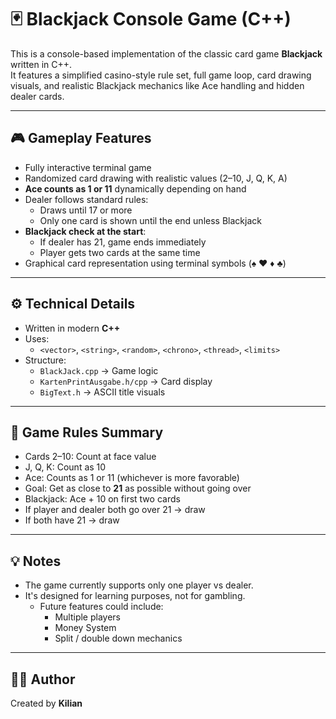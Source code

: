 # 🃏 Blackjack Console Game (C++)

This is a console-based implementation of the classic card game **Blackjack** written in C++.  
It features a simplified casino-style rule set, full game loop, card drawing visuals, and realistic Blackjack mechanics like Ace handling and hidden dealer cards.

---

## 🎮 Gameplay Features

- Fully interactive terminal game
- Randomized card drawing with realistic values (2–10, J, Q, K, A)
- **Ace counts as 1 or 11** dynamically depending on hand
- Dealer follows standard rules:
    - Draws until 17 or more
    - Only one card is shown until the end unless Blackjack
- **Blackjack check at the start**:
    - If dealer has 21, game ends immediately
    - Player gets two cards at the same time
- Graphical card representation using terminal symbols (♠ ♥ ♦ ♣)

---

## ⚙️ Technical Details

- Written in modern **C++**
- Uses:
    - `<vector>`, `<string>`, `<random>`, `<chrono>`, `<thread>`, `<limits>`
- Structure:
    - `BlackJack.cpp` → Game logic
    - `KartenPrintAusgabe.h/cpp` → Card display
    - `BigText.h` → ASCII title visuals

---

## 🧠 Game Rules Summary

- Cards 2–10: Count at face value
- J, Q, K: Count as 10
- Ace: Counts as 1 or 11 (whichever is more favorable)
- Goal: Get as close to **21** as possible without going over
- Blackjack: Ace + 10 on first two cards
- If player and dealer both go over 21 → draw
- If both have 21 → draw

---

## 💡 Notes
- The game currently supports only one player vs dealer.
- It's designed for learning purposes, not for gambling.
  - Future features could include:
    - Multiple players
    - Money System
    - Split / double down mechanics

---

## 🧑‍💻 Author
Created by **Kilian**